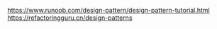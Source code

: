 https://www.runoob.com/design-pattern/design-pattern-tutorial.html
https://refactoringguru.cn/design-patterns